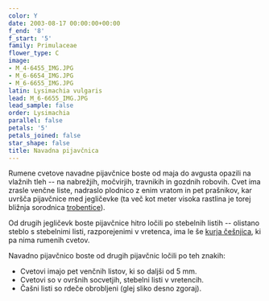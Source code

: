 ```yaml
---
color: Y
date: 2003-08-17 00:00:00+00:00
f_end: '8'
f_start: '5'
family: Primulaceae
flower_type: C
image:
- M_4-6455_IMG.JPG
- M_6-6654_IMG.JPG
- M_6-6655_IMG.JPG
latin: Lysimachia vulgaris
lead: M_6-6655_IMG.JPG
lead_sample: false
order: Lysimachia
parallel: false
petals: '5'
petals_joined: false
star_shape: false
title: Navadna pijavčnica
---
```

Rumene cvetove navadne pijavčnice boste od maja do avgusta opazili na vlažnih tleh -- na nabrežjih, močvirjih, travnikih in gozdnih robovih. Cvet ima zrasle venčne liste, nadraslo plodnico z enim vratom in pet prašnikov, kar uvršča pijavčnice med jegličevke (ta več kot meter visoka rastlina je torej bližnja sorodnica [trobentice](../primulavulgaris/)).

Od drugih jegličevk boste pijavčnice hitro ločili po stebelnih listih -- olistano steblo s stebelnimi listi, razporejenimi v vretenca, ima le še [kurja češnjica](../anagallisarvensis/), ki pa nima rumenih cvetov.

Navadno pijavčnico boste od drugih pijavčnic ločili po teh znakih:

-   Cvetovi imajo pet venčnih listov, ki so daljši od 5 mm.
-   Cvetovi so v ovršnih socvetjih, stebelni listi v vretencih.
-   Čašni listi so rdeče obrobljeni (glej sliko desno zgoraj).
